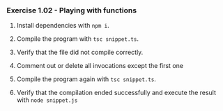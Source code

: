 ### Exercise 1.02 - Playing with functions

1. Install dependencies with `npm i`.

2. Compile the program with `tsc snippet.ts`.

3. Verify that the file did not compile correctly. 

4. Comment out or delete all invocations except the first one

5. Compile the program again with `tsc snippet.ts`.

6. Verify that the compilation ended successfully and execute the result with `node snippet.js`